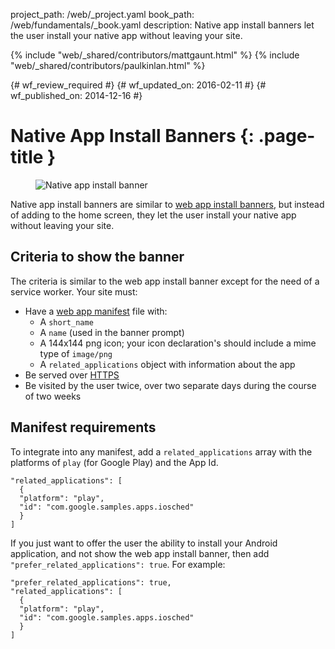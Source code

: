 project_path: /web/_project.yaml
book_path: /web/fundamentals/_book.yaml
description: Native app install banners let the user install your native app without leaving your site.

{% include "web/_shared/contributors/mattgaunt.html" %}
{% include "web/_shared/contributors/paulkinlan.html" %}

{# wf_review_required #}
{# wf_updated_on: 2016-02-11 #}
{# wf_published_on: 2014-12-16 #}

# Native App Install Banners {: .page-title }

<div class="attempt-right">
  <figure>
     <img src="images/native-app-install-banner.gif" alt="Native app install banner" style="max-height: 500px">
  </figure>
</div>

Native app install banners are similar to [web app install banners](.), but
instead of adding to the home screen, they let the user install your
native app without leaving your site.

## Criteria to show the banner

The criteria is similar to the web app install banner except for the need of
a service worker. Your site must:

* Have a [web app manifest](../web-app-manifest/) file with:
    - A `short_name`
    - A `name` (used in the banner prompt)
    - A 144x144 png icon; your icon declaration's should include a mime type of `image/png`
    - A `related_applications` object with information about the app
* Be served over [HTTPS](/web/fundamentals/security/encrypt-in-transit/)
* Be visited by the user twice, over two separate days during the course
  of two weeks

## Manifest requirements

To integrate into any manifest, add a `related_applications` array with the
platforms of `play` (for Google Play) and the App Id.


    "related_applications": [
      {
      "platform": "play",
      "id": "com.google.samples.apps.iosched"
      }
    ]
    

If you just want to offer the user the ability to install your Android
application, and not show the web app install banner, then add
`"prefer_related_applications": true`. For example:


    "prefer_related_applications": true,
    "related_applications": [
      {
      "platform": "play",
      "id": "com.google.samples.apps.iosched"
      }
    ]
    
